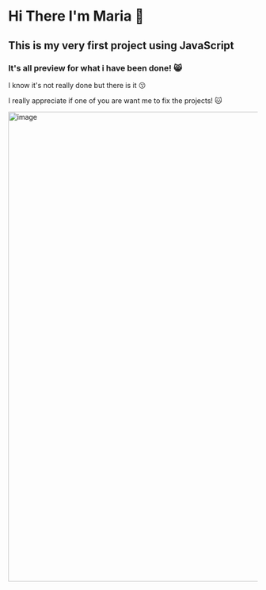 <h1> Hi There I'm Maria 👋 </h1>

<h2> This is my very first project using JavaScript

  <h3> It's all preview for what i have been done! 😸 </h3>
  <p> I know it's not really done but there is it 😗</p>
  <p> I really appreciate if one of you are want me to fix the projects! 🐱 </p>
  
  <img width="948" alt="image" src="https://user-images.githubusercontent.com/114895269/210167173-bdbe003f-63f2-43bc-b6b6-20eb0dfe3333.png">
